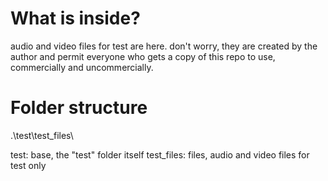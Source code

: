 # What is inside?
audio and video files for test are here. don't worry, they are created by the author and permit everyone who gets a copy of this repo to use, commercially and uncommercially.

# Folder structure
.\\test\\test_files\

test: base, the "test" folder itself
test_files: files, audio and video files for test only
